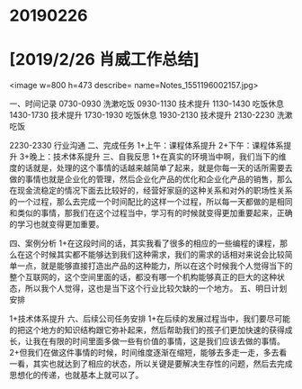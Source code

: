 # 20190226


# [2019/2/26 肖威工作总结]

<image w=800 h=473 describe= name=Notes_1551196002157.jpg>

一、时间记录
0730-0930 洗漱吃饭
0930-1130 技术提升
1130-1430 吃饭休息
1430-1730 技术提升
1730-1930 吃饭休息
1930-2130 技术提升
2130-2230 洗漱吃饭

2230-2330 行业沟通
二、完成任务
1+上午：课程体系提升
2+下午：课程体系提升
3+晚上：技术体系提升
三、自我反思
1+在真实的环境当中啊，我们当下的维度的话就是，处理的这个事情的话越来越简单了起来，就是你每一天的话所需要去做的事情也就是企业化的管理，然后企业化产品的优化和企业化产品的销售，那么在现金流稳定的情况下面去比较好的，经营好家庭的这种关系和对外的职场性关系的一个过程，那么去完成一个时间配比的这样一个过程，所以每一天都做的是相同和类似的事情，那我们在这个过程当中，学习有的时候就变得更加重要起来，正确的学习也就变得更加重要。

四、案例分析
1+在这段时间的话，其实我看了很多的相应的一些编程的课程，那么在这个时候其实都不能够达到我们这种需求，我们的需求的话相对来说会比较简单一点，就是能够直接打造出产品的这种能力，所以在这个时候我个人觉得当下的整个互联网的，这个空间里面的话，都没有哪一个机构能够真正的巨大的这种状态，所以我个人觉得，这也是当下这个行业比较欠缺的一个地方。
五、明日计划安排

1+技术体系提升
六、后续公司任务安排
1+在后续的发展过程当中，我们要尽可能的把这个地方的知识结构跟它弥补起来，然后帮助我们的孩子们更加快速的获得成长，让我在有限的时间里面多做一些有价值的事情，这是我们应该去做的事情。
2+但我们在做这件事情的时候，时间维度逐渐在缩短，能够去多走一走，多去看一看，其实也就达到了相应的状态，所以关键是要解决生存性的问题，然后去完成思想化的传递，也就基本上就可以了。
